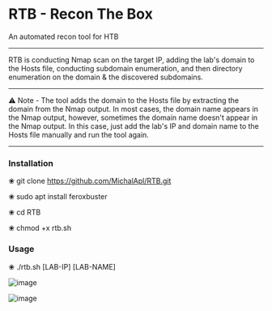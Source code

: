 # RTB - Recon The Box
An automated recon tool for HTB

****

RTB is conducting Nmap scan on the target IP, adding the lab's domain to the Hosts file, conducting subdomain enumeration, and then directory enumeration on the domain & the discovered subdomains.

****

⚠️ Note - The tool adds the domain to the Hosts file by extracting the domain from the Nmap output. In most cases, the domain name appears in the Nmap output, however, sometimes the domain name doesn't appear in the Nmap output. In this case, just add the lab's IP and domain name to the Hosts file manually and run the tool again.

****

### Installation
❀ git clone https://github.com/MichalApl/RTB.git

❀ sudo apt install feroxbuster

❀ cd RTB

❀ chmod +x rtb.sh

### Usage
❀ ./rtb.sh [LAB-IP] [LAB-NAME]

![image](https://github.com/MichalApl/RTB/assets/123867268/32d1c6b5-f0da-4dd7-846f-8d0ffb5256ac)

![image](https://github.com/MichalApl/RTB/assets/123867268/dd699dd9-e8bd-4d90-9a23-e6c1132f793c)
